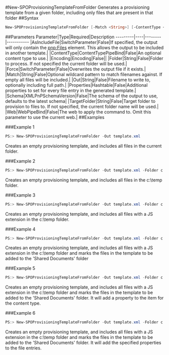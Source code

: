 #New-SPOProvisioningTemplateFromFolder
Generates a provisioning template from a given folder, including only files that are present in that folder
##Syntax
```powershell
New-SPOProvisioningTemplateFromFolder [-Match <String>] [-ContentType <ContentTypePipeBind>] [-Properties <Hashtable>] [-AsIncludeFile [<SwitchParameter>]] [-Force [<SwitchParameter>]] [-Encoding <Encoding>] [-Web <WebPipeBind>] [-Out <String>] [-Folder <String>] [-TargetFolder <String>] [-Schema <XMLPnPSchemaVersion>]
```


##Parameters
Parameter|Type|Required|Description
---------|----|--------|-----------
|AsIncludeFile|SwitchParameter|False|If specified, the output will only contain the <pnp:Files> element. This allows the output to be included in another template.|
|ContentType|ContentTypePipeBind|False|An optional content type to use.|
|Encoding|Encoding|False||
|Folder|String|False|Folder to process. If not specified the current folder will be used.|
|Force|SwitchParameter|False|Overwrites the output file if it exists.|
|Match|String|False|Optional wildcard pattern to match filenames against. If empty all files will be included.|
|Out|String|False|Filename to write to, optionally including full path.|
|Properties|Hashtable|False|Additional properties to set for every file entry in the generated template.|
|Schema|XMLPnPSchemaVersion|False|The schema of the output to use, defaults to the latest schema|
|TargetFolder|String|False|Target folder to provision to files to. If not specified, the current folder name will be used.|
|Web|WebPipeBind|False|The web to apply the command to. Omit this parameter to use the current web.|
##Examples

###Example 1
```powershell
PS:> New-SPOProvisioningTemplateFromFolder -Out template.xml
```
Creates an empty provisioning template, and includes all files in the current folder.

###Example 2
```powershell
PS:> New-SPOProvisioningTemplateFromFolder -Out template.xml -Folder c:\temp
```
Creates an empty provisioning template, and includes all files in the c:\temp folder.

###Example 3
```powershell
PS:> New-SPOProvisioningTemplateFromFolder -Out template.xml -Folder c:\temp -Match *.js
```
Creates an empty provisioning template, and includes all files with a JS extension in the c:\temp folder.

###Example 4
```powershell
PS:> New-SPOProvisioningTemplateFromFolder -Out template.xml -Folder c:\temp -Match *.js -TargetFolder "Shared Documents"
```
Creates an empty provisioning template, and includes all files with a JS extension in the c:\temp folder and marks the files in the template to be added to the 'Shared Documents' folder

###Example 5
```powershell
PS:> New-SPOProvisioningTemplateFromFolder -Out template.xml -Folder c:\temp -Match *.js -TargetFolder "Shared Documents" -ContentType "Test Content Type"
```
Creates an empty provisioning template, and includes all files with a JS extension in the c:\temp folder and marks the files in the template to be added to the 'Shared Documents' folder. It will add a property to the item for the content type.

###Example 6
```powershell
PS:> New-SPOProvisioningTemplateFromFolder -Out template.xml -Folder c:\temp -Match *.js -TargetFolder "Shared Documents" -Properties @{"Title" = "Test Title"; "Category"="Test Category"}
```
Creates an empty provisioning template, and includes all files with a JS extension in the c:\temp folder and marks the files in the template to be added to the 'Shared Documents' folder. It will add the specified properties to the file entries.
